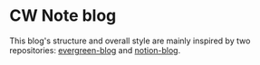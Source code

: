 # CW Note blog

This blog's structure and overall style are mainly inspired by two repositories: [evergreen-blog](https://github.com/rolemadelen/evergreen-blog/tree/main) and [notion-blog](https://github.com/shuding/notion-blog/tree/master).

